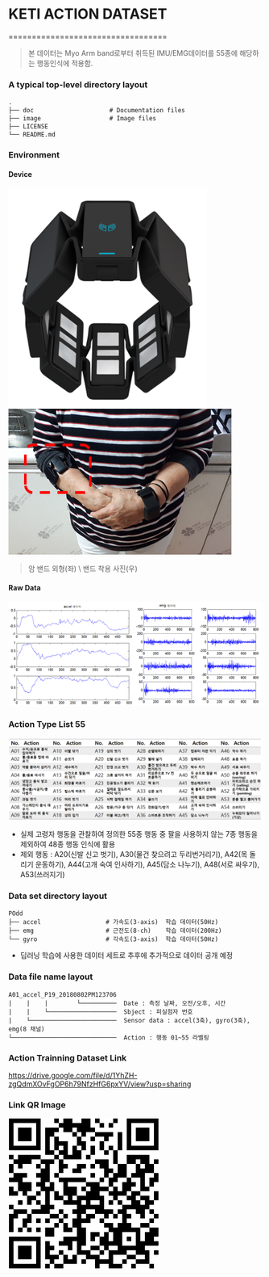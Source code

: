 # KETI ACTION DATASET
==================================

> 본 데이터는 Myo Arm band로부터 취득된 IMU/EMG데이터를 55종에 해당하는 행동인식에 적용함.

### A typical top-level directory layout

    .
    ├── doc                     # Documentation files
    ├── image                   # Image files
    ├── LICENSE
    └── README.md
    
### Environment
#### Device
![Myo1](image/myarmband.png) 
![Myo1](image/myarmband2.png)
> 암 밴드 외형(좌) \ 밴드 착용 사진(우)

#### Raw Data
![rawdata](image/myarmband_rawdata.png)

### Action Type List 55
![actionlist](image/ActionList55.png)
* 실제 고령자 행동을 관찰하여 정의한 55종 행동 중 팔을 사용하지 않는 7종 행동을 제외하여 48종 행동 인식에 활용 
* 제외 행동 : A20(신발 신고 벗기), A30(물건 찾으려고 두리번거리기), A42(목 돌리기 운동하기), A44(고개 숙여 인사하기), A45(담소 나누기), A48(서로 싸우기), A53(쓰러지기)

### Data set directory layout
    POdd
    ├── accel                  # 가속도(3-axis)  학습 데이터(50Hz)
    ├── emg                    # 근전도(8-ch)    학습 데이터(200Hz)
    └── gyro                   # 각속도(3-axis)  학습 데이터(50Hz)
* 딥러닝 학습에 사용한 데이터 세트로 추후에 추가적으로 데이터 공개 예정

### Data file name layout

    A01_accel_P19_20180802PM123706
    |    |    |        └──────────  Date : 측정 날짜, 오전/오후, 시간
    |    |    └───────────────────  Sbject : 피실험자 번호 
    |    └────────────────────────  Sensor data : accel(3축), gyro(3축), emg(8 채널)
    └─────────────────────────────  Action : 행동 01~55 라벨링

### Action Trainning Dataset Link
https://drive.google.com/file/d/1YhZH-zgQdmXOvFgOP6h79NfzHfG6pxYV/view?usp=sharing

### Link QR Image
![KETIQRImage](image/keti_github_qrcode_f.PNG)
